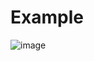 # Example
![image](https://user-images.githubusercontent.com/70189601/129467279-0c86c3a4-e8db-4547-bf0c-08a13d2810cd.png)
